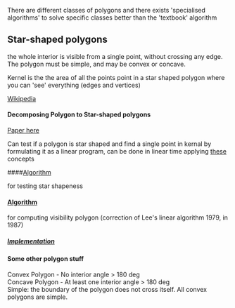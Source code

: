 There are different classes of polygons and there exists 'specialised algorithms' 
to solve specific classes better than the 'textbook' algorithm 

## Star-shaped polygons
the whole interior is visible from a single point, without crossing any edge. The polygon must be simple, and may be convex or concave.

Kernel is the the area of all the points point in a star shaped polygon where you can 'see' everything (edges and vertices)

[Wikipedia](https://en.wikipedia.org/wiki/Star-shaped_polygon)

#### Decomposing Polygon to Star-shaped polygons
[Paper here](http://cgm.cs.mcgill.ca/~godfried/publications/star.pdf)

Can test if a polygon is star shaped and find a single point in kernal by formulating it as a linear program, can be done in linear time applying [these](https://www.inf.ethz.ch/personal/emo/PublFiles/SubexLinProg_ALG16_96.pdf) concepts

####[Algorithm](http://www.csee.wvu.edu/~ksmani/courses/sp06/cg/qen/hw2sol.pdf) 

for testing star shapeness

#### [Algorithm](http://link.springer.com/article/10.1007%2FBF01937271) 

for computing visibility polygon (correction of Lee's linear algorithm 1979, in 1987)

##### [Implementation](http://arxiv.org/abs/1403.3905)

#### Some other polygon stuff

Convex Polygon - No interior angle > 180 deg  
Concave Polygon - At least one interior angle > 180 deg  
Simple: the boundary of the polygon does not cross itself. All convex polygons are simple.